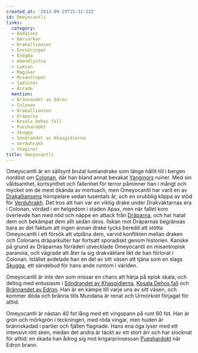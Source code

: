 ```yaml
---
created_at: '2013-09-19T15:32:32Z'
id: Omeyocantli
links:
  category:
  - Badasses
  - Bärsärkar
  - Drakalliansen
  - Enstöringar
  - Enögda
  - Hämndlystna
  - Lumian
  - Magiker
  - Misantroper
  - Sadister
  - Ärrade
  mention:
  - Brännandet av Edron
  - Colonan
  - Drakalliansen
  - Dräparna
  - Kosala Dehos fall
  - Pueshardokt
  - Skugga
  - Söndrandet av Khasgidierna
  - Verduhrakh
  - Ynaginor
title: Omeyocantli
---
```


Omeyocantli är en sällsynt brutal lumiandrake som länge hållit till i bergen nordöst om [Colonan],
där han bland annat bevakat [Yanginors] ruiner. Med sin våldsamhet, kortsynthet och fallenhet för
terror påminner han i mångt och mycket om de mest ökända av mortuach, men Omeyocantli har varit en
av [Drakalliansens] hörnpelare sedan tusentals år, och en orubblig klippa av stöd för [Verduhrakh].
Det tros att han var en viktig drake under Drakväktarnas era i Colonan, vördad i en helgedom i
staden Apax, men när fallet kom överlevde han med nöd och näppe en attack från [Dräparna], och har
hatat dem och bekämpat dem allt sedan dess. Ilskan mot Dräparnas begränsas bara av det faktum att
ingen annan drake tycks beredd att stötta Omeyocantli i ett försök att utplåna dem, varvid
konflikten mellan draken och Colonans dräparkulter har fortsatt sporadiskt genom historien. Kanske
på grund av Dräparnas förräderi utvecklade Omeyocantli en misantropisk paranoia, och vägrade att
åter ta sig drakväktare likt de han förlorat i Colonan. Istället avdelade han en del av sitt väsen
att tjäna som en slags [Skugga], ett sändebud för hans ande runtom i världen.

Omeyocantli är inte den som missar en chans att härja på episk skala, och deltog med entusiasm i
[Söndrandet av Khasgidierna], [Kosala Dehos fall] och [Brännandet av Edron]. Han är en kämpe till
varje uns av sitt väsen, och kommer döda och bränna tills Mundana är renat och Urmörkret förjagat
för alltid.

Omeyocantli är nästan 40 fot lång med ett vingspann på runt 60 fot. Han är grön och mörkgrön i
teckningen, med röda vingar, men huden är brännskadad i partier och fjällen flagnade. Hans ena öga
lyser med ett intensivt rött sken, medan det andra är täckt av ett stort ärr och har slocknat för
alltid; en skada han ådrog sig mot krigarprinsessan [Pueshardokt] när Edron brann.

  [Colonan]: Colonan
  [Yanginors]: Ynaginor
  [Drakalliansens]: Drakalliansen
  [Verduhrakh]: Verduhrakh
  [Dräparna]: Dräparna
  [Skugga]: Skugga
  [Söndrandet av Khasgidierna]: Söndrandet_av_Khasgidierna
  [Kosala Dehos fall]: Kosala_Dehos_fall
  [Brännandet av Edron]: Brännandet_av_Edron
  [Pueshardokt]: Pueshardokt